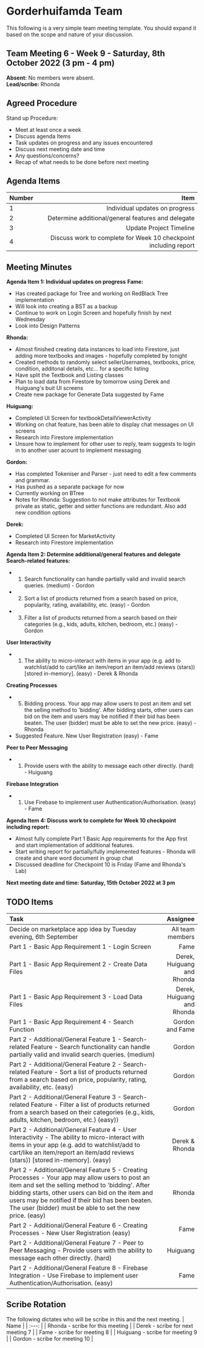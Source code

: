 # Gorderhuifamda Team
This following is a very simple team meeting template. You should expand it based on the scope and nature of your discussion.

## Team Meeting 6 - Week 9 - Saturday, 8th October 2022 (3 pm - 4 pm)
**Absent:**
No members were absent.
<br>
**Lead/scribe:** Rhonda

## Agreed Procedure
Stand up Procedure:
- Meet at least once a week 
- Discuss agenda Items
- Task updates on progress and any issues encountered
- Discuss next meeting date and time
- Any questions/concerns?
- Recap of what needs to be done before next meeting

## Agenda Items
| Number | Item |
| :--- | ---: |
| 1 | Individual updates on progress |
| 2 | Determine additional/general features and delegate |
| 3 | Update Project Timeline |
| 4 | Discuss work to complete for Week 10 checkpoint including report |

## Meeting Minutes
**Agenda Item 1: Individual updates on progress**
**Fame:**
- Has created package for Tree and working on RedBlack Tree implementation
- Will look into creating a BST as a backup
- Continue to work on Login Screen and hopefully finish by next Wednesday
- Look into Design Patterns

**Rhonda:**
- Almost finished creating data instances to load into Firestore, just adding more textbooks and images - hopefully completed by tonight
- Created methods to randomly select sellerUsernames, textbooks, price, condition, additonal details, etc... for a specific listing
- Have split the Textbook and Listing classes
- Plan to load data from Firestore by tomorrow using Derek and Huiguang's buit UI screens
- Create new package for Generate Data suggested by Fame

**Huiguang:**
- Completed UI Screen for textbookDetailViewerActivity
- Working on chat feature, has been able to display chat messages on UI screens
- Research into Firestore implementation
- Unsure how to implement for other user to reply, team suggests to login in to another user acount to implement messaging

**Gordon:**
- Has completed Tokeniser and Parser - just need to edit a few comments and grammar.
- Has pushed as a separate package for now
- Currently working on BTree
- Notes for Rhonda: Suggestion to not make attributes for Textbook private as static, getter and setter functions are redundant. Also add new condition options

**Derek:**
- Completed UI Screen for MarketActivity
- Research into Firestore implementation


**Agenda Item 2: Determine additional/general features and delegate** 
**Search-related features:**
- 1. Search functionality can handle partially valid and invalid search queries. (medium) - Gordon
- 2. Sort a list of products returned from a search based on price, popularity, rating, availability, etc.
(easy) - Gordon
- 3. Filter a list of products returned from a search based on their categories (e.g., kids, adults, kitchen,
bedroom, etc.) (easy) - Gordon

**User Interactivity**
- 1. The ability to micro-interact with items in your app (e.g. add to watchlist/add to cart/like an
item/report an item/add reviews (stars)) [stored in-memory]. (easy) - Derek & Rhonda

**Creating Processes**
- 5. Bidding process. Your app may allow users to post an item and set the selling method to 'bidding'.
After bidding starts, other users can bid on the item and users may be notified if their bid has been
beaten. The user (bidder) must be able to set the new price. (easy) - Rhonda
- Suggested Feature. New User Registration (easy) - Fame

**Peer to Peer Messaging**
- 1. Provide users with the ability to message each other directly. (hard) - Huiguang

**Firebase Integration**
- 1. Use Firebase to implement user Authentication/Authorisation. (easy) - Fame


**Agenda Item 4: Discuss work to complete for Week 10 checkpoint including report:**
- Almost fully complete Part 1 Basic App requirements for the App first and start implementation of additional features.
- Start writing report for partially/fully implemented features - Rhonda will create and share word document in group chat
- Discussed deadline for Checkpoint 10 is Friday (Fame and Rhonda's Lab)

**Next meeting date and time: Saturday, 15th October 2022 at 3 pm**

## TODO Items
| Task | Assignee |
| :--- | ---: |
| Decide on marketplace app idea by Tuesday evening, 6th September | All team members | 
| Part 1 - Basic App Requirement 1 - Login Screen | Fame |
| Part 1 - Basic App Requirement 2 - Create Data Files | Derek, Huiguang and Rhonda |
| Part 1 - Basic App Requirement 3 - Load Data Files | Derek, Huiguang and Rhonda |
| Part 1 - Basic App Requirement 4 - Search Function | Gordon and Fame |
| Part 2 - Additional/General Feature 1 - Search-related Feature - Search functionality can handle partially valid and invalid search queries. (medium) | Gordon |
| Part 2 - Additional/General Feature 2 - Search-related Feature - Sort a list of products returned from a search based on price, popularity, rating, availability, etc. (easy) | Gordon |
| Part 2 - Additional/General Feature 3 - Search-related Feature - Filter a list of products returned from a search based on their categories (e.g., kids, adults, kitchen, bedroom, etc.) (easy)) | Gordon |
| Part 2 - Additional/General Feature 4 - User Interactivity - The ability to micro-interact with items in your app (e.g. add to watchlist/add to cart/like an item/report an item/add reviews (stars)) [stored in-memory]. (easy) | Derek & Rhonda |
| Part 2 - Additional/General Feature 5 - Creating Processes - Your app may allow users to post an item and set the selling method to 'bidding'. After bidding starts, other users can bid on the item and users may be notified if their bid has been beaten. The user (bidder) must be able to set the new price. (easy) |  Rhonda |
| Part 2 - Additional/General Feature 6 - Creating Processes - New User Registration (easy) | Fame |
| Part 2 - Additional/General Feature 7 - Peer to Peer Messaging - Provide users with the ability to message each other directly. (hard) | Huiguang |
| Part 2 - Additional/General Feature 8 - Firebase Integration - Use Firebase to implement user Authentication/Authorisation. (easy) | Fame |

## Scribe Rotation
The following dictates who will be scribe in this and the next meeting.
| Name |
| :---: |
| Rhonda - scribe for this meeting |
| Derek - scribe for next meeting 7 |
| Fame - scribe for meeting 8 | 
| Huiguang - scribe for meeting 9 | 
| Gordon - scribe for meeting 10 | 
